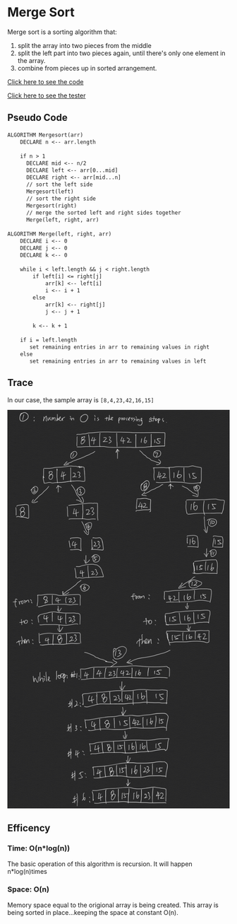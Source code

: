 # Merge Sort

Merge sort is a sorting algorithm that:

1. split the array into two pieces from the middle
2. split the left part into two pieces again, until there's only one element in the array.
3. combine from pieces up in sorted arrangement.

[Click here to see the code](merge_sort.js)

[Click here to see the tester](../all_sort.test.js)

## Pseudo Code

```pseudo
ALGORITHM Mergesort(arr)
    DECLARE n <-- arr.length

    if n > 1
      DECLARE mid <-- n/2
      DECLARE left <-- arr[0...mid]
      DECLARE right <-- arr[mid...n]
      // sort the left side
      Mergesort(left)
      // sort the right side
      Mergesort(right)
      // merge the sorted left and right sides together
      Merge(left, right, arr)

ALGORITHM Merge(left, right, arr)
    DECLARE i <-- 0
    DECLARE j <-- 0
    DECLARE k <-- 0

    while i < left.length && j < right.length
        if left[i] <= right[j]
            arr[k] <-- left[i]
            i <-- i + 1
        else
            arr[k] <-- right[j]
            j <-- j + 1

        k <-- k + 1

    if i = left.length
       set remaining entries in arr to remaining values in right
    else
       set remaining entries in arr to remaining values in left
```

## Trace

In our case, the sample array is ```[8,4,23,42,16,15]```

![img1](1.png)

## Efficency

### Time: O(n*log(n))

The basic operation of this algorithm is recursion. It will happen n*log(n)times

### Space: O(n)

Memory space equal to the origional array is being created. This array is being sorted in place…keeping the space at constant O(n).